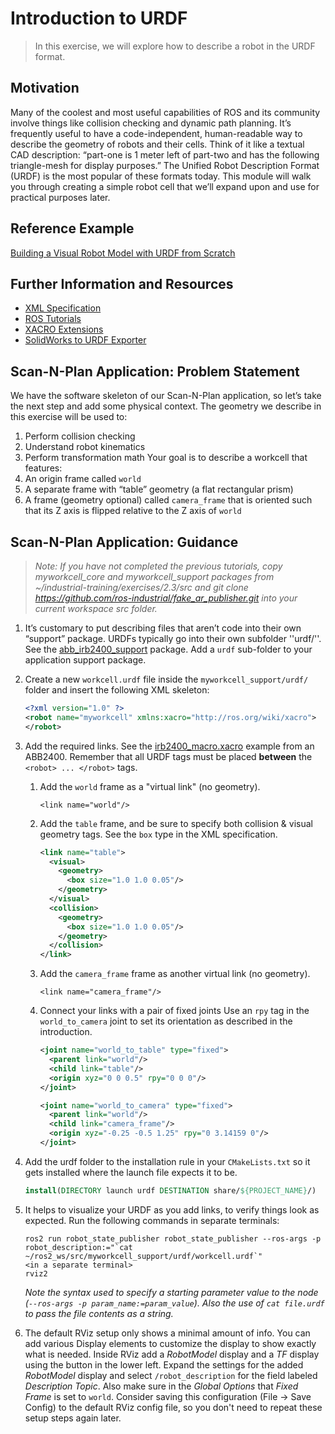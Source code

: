 # Introduction to URDF
>In this exercise, we will explore how to describe a robot in the URDF format.


## Motivation
Many of the coolest and most useful capabilities of ROS and its community involve things like collision checking and dynamic path planning. It’s frequently useful to have a code-independent, human-readable way to describe the geometry of robots and their cells. Think of it like a textual CAD description: “part-one is 1 meter left of part-two and has the following triangle-mesh for display purposes.”
The Unified Robot Description Format (URDF) is the most popular of these formats today. This module will walk you through creating a simple robot cell that we’ll expand upon and use for practical purposes later.

## Reference Example

[Building a Visual Robot Model with URDF from Scratch](http://wiki.ros.org/urdf/Tutorials/Building%20a%20Visual%20Robot%20Model%20with%20URDF%20from%20Scratch)

## Further Information and Resources

* [XML Specification](http://wiki.ros.org/urdf/XML)
* [ROS Tutorials](http://wiki.ros.org/urdf/Tutorials)
* [XACRO Extensions](http://wiki.ros.org/xacro)
* [SolidWorks to URDF Exporter](http://wiki.ros.org/sw_urdf_exporter)

## Scan-N-Plan Application: Problem Statement
We have the software skeleton of our Scan-N-Plan application, so let’s take the next step and add some physical context. The geometry we describe in this exercise will be used to:
1. Perform collision checking
1. Understand robot kinematics
1. Perform transformation math
Your goal is to describe a workcell that features:
1. An origin frame called `world`
1. A separate frame with “table” geometry (a flat rectangular prism)
1. A frame (geometry optional) called `camera_frame` that is oriented such that its Z axis is flipped relative to the Z axis of `world`

## Scan-N-Plan Application: Guidance
> _Note: If you have not completed the previous tutorials, copy myworkcell_core and myworkcell_support packages from ~/industrial-training/exercises/2.3/src and git clone https://github.com/ros-industrial/fake_ar_publisher.git into your current workspace src folder._

1. It’s customary to put describing files that aren’t code into their own “support” package. URDFs typically go into their own subfolder ''urdf/''. See the [abb_irb2400_support](https://github.com/ros-industrial/abb/tree/kinetic-devel/abb_irb2400_support) package. Add a `urdf` sub-folder to your application support package.
1. Create a new `workcell.urdf` file inside the `myworkcell_support/urdf/` folder and insert the following XML skeleton:

   ``` xml
   <?xml version="1.0" ?>
   <robot name="myworkcell" xmlns:xacro="http://ros.org/wiki/xacro">
   </robot>
   ```

1. Add the required links. See the [irb2400_macro.xacro](https://github.com/ros-industrial/abb/blob/84825661073a18e33b68bb01b5bf371edd2efd49/abb_irb2400_support/urdf/irb2400_macro.xacro#L54-L69) example from an ABB2400.  Remember that all URDF tags must be placed **between** the `<robot> ... </robot>` tags.

   1. Add the `world` frame as a "virtual link" (no geometry).

      ```
      <link name="world"/>
      ```

   1. Add the `table` frame, and be sure to specify both collision & visual geometry tags. See the `box` type in the XML specification.

      ``` xml
      <link name="table">
        <visual>
          <geometry>
            <box size="1.0 1.0 0.05"/>
          </geometry>
        </visual>
        <collision>
          <geometry>
            <box size="1.0 1.0 0.05"/>
          </geometry>
        </collision>
      </link>
      ```

   1. Add the `camera_frame` frame as another virtual link (no geometry).

      ```
      <link name="camera_frame"/>
      ```

   1. Connect your links with a pair of fixed joints  Use an `rpy` tag in the `world_to_camera` joint to set its orientation as described in the introduction.

      ``` xml
      <joint name="world_to_table" type="fixed">
        <parent link="world"/>
        <child link="table"/>
        <origin xyz="0 0 0.5" rpy="0 0 0"/>
      </joint>

      <joint name="world_to_camera" type="fixed">
        <parent link="world"/>
        <child link="camera_frame"/>
        <origin xyz="-0.25 -0.5 1.25" rpy="0 3.14159 0"/>
      </joint>
      ```

 1. Add the urdf folder to the installation rule in your `CMakeLists.txt` so it gets installed where the launch file expects it to be.

    ``` cmake
    install(DIRECTORY launch urdf DESTINATION share/${PROJECT_NAME}/)
    ```

   1. It helps to visualize your URDF as you add links, to verify things look as expected. Run the following commands in separate terminals:

      ```
      ros2 run robot_state_publisher robot_state_publisher --ros-args -p robot_description:="`cat ~/ros2_ws/src/myworkcell_support/urdf/workcell.urdf`"
      <in a separate terminal>
      rviz2
      ```

      _Note the syntax used to specify a starting parameter value to the node (`--ros-args -p param_name:=param_value`).  Also the use of `cat file.urdf` to pass the file contents as a string._
      
   1. The default RViz setup only shows a minimal amount of info.  You can add various Display elements to customize the display to show exactly what is needed.  Inside RViz add a _RobotModel_ display and a _TF_ display using the button in the lower left. Expand the settings for the added _RobotModel_ display and select `/robot_description` for the field labeled _Description Topic_. Also make sure in the _Global Options_ that _Fixed Frame_ is set to `world`.  Consider saving this configuration (File -> Save Config) to the default RViz config file, so you don't need to repeat these setup steps again later.
